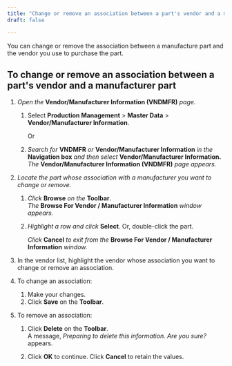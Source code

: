 ```yaml
---
title: "Change or remove an association between a part's vendor and a manufacturer part"
draft: false

---
```


You can change or remove the association between a manufacture part and the vendor you use to purchase the part.

## To change or remove an association between a part's vendor and a manufacturer part

1.  *Open the* **Vendor/Manufacturer Information (VNDMFR)** *page.*

    1. Select **Production Management** > **Master Data** > **Vendor/Manufacturer Information**.

        Or

    2.  *Search for* **VNDMFR** *or* **Vendor/Manufacturer Information** *in the* **Navigation box** *and then select* **Vendor/Manufacturer Information.** <br>*The* **Vendor/Manufacturer Information (VNDMFR)** *page appears.*

2.  *Locate the part whose association with a manufacturer you want to change or remove.*
    1.  *Click* **Browse** *on the* **Toolbar**. <br>*The* **Browse For Vendor / Manufacturer Information** *window appears.*

    2.  *Highlight a row and click* **Select**. Or, double-click the part.

        *Click* **Cancel** *to exit from the* **Browse For Vendor / Manufacturer Information** *window.*

2.  In the vendor list, highlight the vendor whose association you want to change or remove an association.
3.  To change an association:
    1.  Make your changes.
    2.  Click **Save** on the **Toolbar**.
5.  To remove an association:
    1.  Click **Delete** on the **Toolbar**. <br> A message, *Preparing to delete this information. Are you sure?* appears.

    2.  Click **OK** to continue. Click **Cancel** to retain the values.